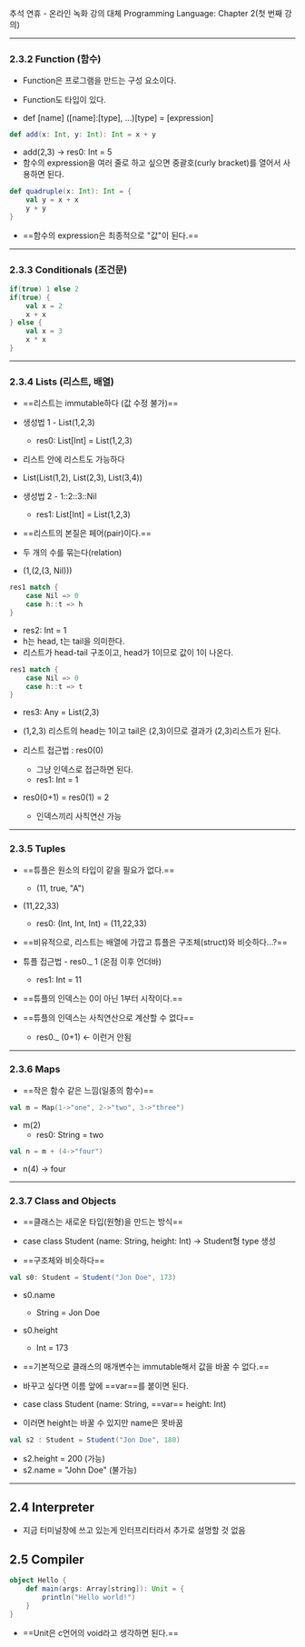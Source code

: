 추석 연휴 - 온라인 녹화 강의 대체
Programming Language: Chapter 2(첫 번째 강의)

---
### 2.3.2 Function (함수)
- Function은 프로그램을 만드는 구성 요소이다.
- Function도 타입이 있다.

- def [name] ([name]:[type], ...)[type] = [expression]
```Scala
def add(x: Int, y: Int): Int = x + y
```
- add(2,3) -> res0: Int = 5
- 함수의 expression을 여러 줄로 하고 싶으면 중괄호(curly bracket)를 열어서 사용하면 된다.
```Scala
def quadruple(x: Int): Int = {
	val y = x + x
	y + y
}
```
- ==함수의 expression은 최종적으로 "값"이 된다.==

---
### 2.3.3 Conditionals (조건문)
```Scala
if(true) 1 else 2
if(true) {
	val x = 2
	x + x
} else {
	val x = 3
	x * x
}
```

---
### 2.3.4 Lists (리스트, 배열)
- ==리스트는 immutable하다 (값 수정 불가)==

- 생성법 1 - List(1,2,3)
	- res0: List[Int] = List(1,2,3)

- 리스트 안에 리스트도 가능하다
- List(List(1,2), List(2,3), List(3,4))

- 생성법 2 - 1::2::3::Nil
	- res1: List[Int] = List(1,2,3)

- ==리스트의 본질은 페어(pair)이다.==
- 두 개의 수를 묶는다(relation)
- (1,(2,(3, Nil)))

```Scala
res1 match {
	case Nil => 0
	case h::t => h
}
```
- res2: Int = 1
- h는 head, t는 tail을 의미한다.
- 리스트가 head-tail 구조이고, head가 1이므로 값이 1이 나온다.

```Scala
res1 match {
	case Nil => 0
	case h::t => t
}
```
- res3: Any = List(2,3)
- (1,2,3) 리스트의 head는 1이고 tail은 (2,3)이므로 결과가 (2,3)리스트가 된다.

- 리스트 접근법 : res0(0)
	- 그냥 인덱스로 접근하면 된다.
	- res1: Int = 1
- res0(0+1) = res0(1) = 2
	- 인덱스끼리 사칙연산 가능

---
### 2.3.5 Tuples
- ==튜플은 원소의 타입이 같을 필요가 없다.==
	- (11, true, "A")

- (11,22,33)
	- res0: (Int, Int, Int) = (11,22,33)

- ==비유적으로, 리스트는 배열에 가깝고 튜플은 구조체(struct)와 비슷하다...?==

- 튜플 접근법 - res0._ 1 (온점 이후 언더바)
	- res1: Int = 11
- ==튜플의 인덱스는 0이 아닌 1부터 시작이다.==
- ==튜플의 인덱스는 사칙연산으로 계산할 수 없다==
	- res0._ (0+1) <- 이런거 안됨

---
### 2.3.6 Maps
- ==작은 함수 같은 느낌(일종의 함수)==
```Scala
val m = Map(1->"one", 2->"two", 3->"three")
```
- m(2)
	- res0: String = two

```Scala
val n = m + (4->"four")
```
- n(4) -> four

---
### 2.3.7 Class and Objects
- ==클래스는 새로운 타입(원형)을 만드는 방식==

- case class Student (name: String, height: Int) -> Student형 type 생성

- ==구조체와 비슷하다==
```Scala
val s0: Student = Student("Jon Doe", 173)
```
- s0.name
	- String = Jon Doe
- s0.height
	- Int = 173

- ==기본적으로 클래스의 매개변수는 immutable해서 값을 바꿀 수 없다.==

- 바꾸고 싶다면 이름 앞에 ==var==를 붙이면 된다.

- case class Student (name: String, ==var== height: Int)
- 이러면 height는 바꿀 수 있지만 name은 못바꿈

```Scala
val s2 : Student = Student("Jon Doe", 180)
```
- s2.height = 200 (가능)
- s2.name = "John Doe" (불가능)

---
## 2.4 Interpreter
- 지금 터미널창에 쓰고 있는게 인터프리터라서 추가로 설명할 것 없음

## 2.5 Compiler
```Scala
object Hello {
	def main(args: Array[string]): Unit = {
		println("Hello world!")
	}
}
```
- ==Unit은 c언어의 void라고 생각하면 된다.==
